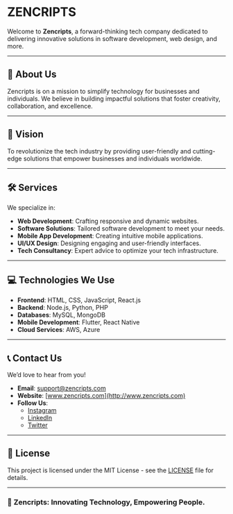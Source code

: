 # ZENCRIPTS  

Welcome to **Zencripts**, a forward-thinking tech company dedicated to delivering innovative solutions in software development, web design, and more.  

---

## 🚀 About Us  
Zencripts is on a mission to simplify technology for businesses and individuals. We believe in building impactful solutions that foster creativity, collaboration, and excellence.  

---

## 🌟 Vision  
To revolutionize the tech industry by providing user-friendly and cutting-edge solutions that empower businesses and individuals worldwide.  

---

## 🛠️ Services  
We specialize in:  
- **Web Development**: Crafting responsive and dynamic websites.  
- **Software Solutions**: Tailored software development to meet your needs.  
- **Mobile App Development**: Creating intuitive mobile applications.  
- **UI/UX Design**: Designing engaging and user-friendly interfaces.  
- **Tech Consultancy**: Expert advice to optimize your tech infrastructure.  

---

## 💻 Technologies We Use  
- **Frontend**: HTML, CSS, JavaScript, React.js  
- **Backend**: Node.js, Python, PHP  
- **Databases**: MySQL, MongoDB  
- **Mobile Development**: Flutter, React Native  
- **Cloud Services**: AWS, Azure  

---

## 📞 Contact Us  
We’d love to hear from you!  

- **Email**: [support@zencripts.com](mailto:support@zencripts.com)  
- **Website**: [www.zencripts.com](http://www.zencripts.com)  
- **Follow Us**:  
  - [Instagram](#)  
  - [LinkedIn](#)  
  - [Twitter](#)  

---

## 📄 License  
This project is licensed under the MIT License - see the [LICENSE](LICENSE) file for details.  

---

### 🌟 **Zencripts**: Innovating Technology, Empowering People.
